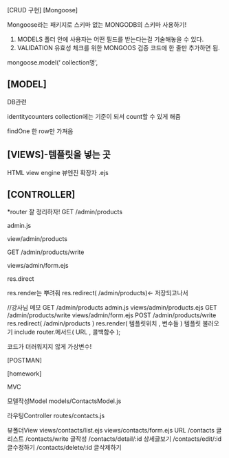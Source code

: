 [CRUD 구현]
[Mongoose]

Mongoose라는 패키지로 스키마 없는 MONGODB의 스키마 사용하기! 
1. MODELS 폴더 안에 사용자는 어떤 필드를 받는다는걸 기술해놓을 수 있다.
2. VALIDATION 유효성 체크를 위한 MONGOOS 검증 코드에 한 줄만 추가하면 됨.

mongoose.model(‘ collection명’,


[MODEL]
----
DB관련

identitycounters collection에는 기준이 되서 count할 수 있게 해줌

findOne 한 row만 가져옴

[VIEWS]-템플릿을 넣는 곳
----
HTML
view engine 뷰엔진
확장자 .ejs

[CONTROLLER]
----
*router 잘 정리하자!
GET /admin/products

admin.js

view/admin/products

GET /admin/products/write

views/admin/form.ejs

res.direct

res.render는 뿌려줘
res.redirect( /admin/products)<- 저장되고나서

//강사님 메모
GET /admin/products
admin.js
views/admin/products.ejs
GET /admin/products/write
views/admin/form.ejs
POST /admin/products/write
res.redirect(  /admin/products )
res.render( 템플릿위치 , 변수들  )
템플릿 불러오기 include
router.메서드( URL , 콜백함수 );

코드가 더러워지지 않게 가상변수!

[POSTMAN]

[homework]

MVC

모델작성Model 
models/ContactsModel.js

라우팅Controller
routes/contacts.js

뷰폴더View
views/contacts/list.ejs
views/contacts/form.ejs
URL
/contacts  글리스트
/contacts/write 글작성
/contacts/detail/:id  상세글보기
/contacts/edit/:id 글수정하기
/contacts/delete/:id 글삭제하기
